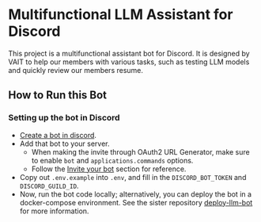 # Multifunctional LLM Assistant for Discord

This project is a multifunctional assistant bot for Discord. It is designed by VAIT to help our members with various tasks, such as testing LLM models and quickly review our members resume.

## How to Run this Bot

### Setting up the bot in Discord

- [Create a bot in discord](https://interactions-py.github.io/interactions.py/Guides/02%20Creating%20Your%20Bot/).
- Add that bot to your server.
  - When making the invite through OAuth2 URL Generator, make sure to enable `bot` and `applications.commands` options.
  - Follow the [Invite your bot](https://interactions-py.github.io/interactions.py/Guides/02%20Creating%20Your%20Bot/) section for reference.
- Copy out `.env.example` into `.env`, and fill in the `DISCORD_BOT_TOKEN` and `DISCORD_GUILD_ID`.
- Now, run the bot code locally; alternatively, you can deploy the bot in a docker-compose environment. See the sister repository [deploy-llm-bot](https://github.com/bifrostlab/deploy-llm-bot) for more information.
